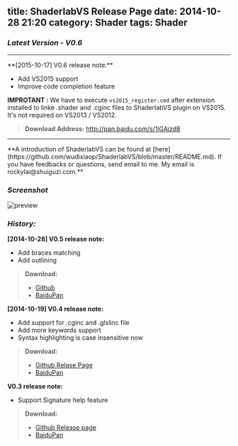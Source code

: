 title: ShaderlabVS Release Page
date: 2014-10-28 21:20
category: Shader
tags: Shader
---

### _Latest Version - V0.6_  
<hr>
**[2015-10-17] V0.6 release note:**

* Add VS2015 support
* Improve code completion feature


**IMPROTANT :** We have to execute `vs2015_register.cmd` after extension installed to linke .shader and .cginc files to ShaderlabVS plugin on VS2015. It's not required on VS2013 / VS2012.

> **Download Address:** <http://pan.baidu.com/s/1jGAjzd8>

<hr>
**A introduction of ShaderlabVS can be found at [here](https://github.com/wudixiaop/ShaderlabVS/blob/master/README.md). If you have feedbacks or questions, send email to me. My email is rockylai@shuiguzi.com.**  


### _Screenshot_  
![preview](https://github.com/wudixiaop/ShaderlabVS/raw/master/img/Highlighting.PNG)

### _History:_

**[2014-10-28] V0.5 release note:**

* Add braces matching
* Add outlining

> **Download:**
>
> * [Github](https://github.com/wudixiaop/ShaderlabVS/releases/download/0.5/ShaderlabVS-0.5.zip)
> * [BaiduPan](http://pan.baidu.com/s/1qW9aR5E)

**[2014-10-19] V0.4 release note:**

* Add support for .cginc and .glslinc file
* Add more keywords support
* Syntax highlighting is case insensitive now

> **Download:**
>
> * [Github Relase Page](https://github.com/wudixiaop/ShaderlabVS/releases/download/0.4/ShaderlabVS.zip)
> * [BaiduPan](http://pan.baidu.com/s/1o6sPOUI)



**V0.3 release note:**

* Support Signature help feature

> **Download:**
>
> * [Github Release page](https://github.com/wudixiaop/ShaderlabVS/releases/download/0.3/ShaderlabVS-0.3.zip)
> * [BaiduPan](http://pan.baidu.com/s/1eQEJQHO)
